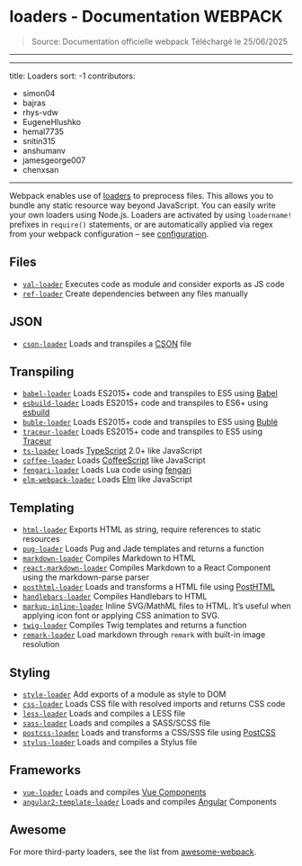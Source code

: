 # loaders - Documentation WEBPACK

> Source: Documentation officielle webpack
> Téléchargé le 25/06/2025

---

---title: Loaderssort: -1contributors:- simon04- bajras- rhys-vdw- EugeneHlushko- hemal7735- snitin315- anshumanv- jamesgeorge007- chenxsan---Webpack enables use of [loaders](/concepts/loaders) to preprocess files. This allows you to bundle any static resource way beyond JavaScript. You can easily write your own loaders using Node.js.Loaders are activated by using `loadername!` prefixes in `require()` statements, or are automatically applied via regex from your webpack configuration – see [configuration](/concepts/loaders/#configuration).## Files- [`val-loader`](/loaders/val-loader) Executes code as module and consider exports as JS code- [`ref-loader`](https://www.npmjs.com/package/ref-loader) Create dependencies between any files manually## JSON- [`cson-loader`](https://github.com/awnist/cson-loader) Loads and transpiles a [CSON](https://github.com/bevry/cson#what-is-cson) file## Transpiling- [`babel-loader`](/loaders/babel-loader) Loads ES2015+ code and transpiles to ES5 using [Babel](https://babeljs.io/)- [`esbuild-loader`](https://github.com/privatenumber/esbuild-loader) Loads ES2015+ code and transpiles to ES6+ using [esbuild](https://esbuild.github.io/)- [`buble-loader`](https://github.com/sairion/buble-loader) Loads ES2015+ code and transpiles to ES5 using [Bublé](https://buble.surge.sh/guide/)- [`traceur-loader`](https://github.com/jupl/traceur-loader) Loads ES2015+ code and transpiles to ES5 using [Traceur](https://github.com/google/traceur-compiler#readme)- [`ts-loader`](https://github.com/TypeStrong/ts-loader) Loads [TypeScript](https://www.typescriptlang.org/) 2.0+ like JavaScript- [`coffee-loader`](/loaders/coffee-loader) Loads [CoffeeScript](http://coffeescript.org/) like JavaScript- [`fengari-loader`](https://github.com/fengari-lua/fengari-loader/) Loads Lua code using [fengari](https://fengari.io/)- [`elm-webpack-loader`](https://github.com/elm-community/elm-webpack-loader) Loads [Elm](https://elm-lang.org/) like JavaScript## Templating- [`html-loader`](/loaders/html-loader) Exports HTML as string, require references to static resources- [`pug-loader`](https://github.com/pugjs/pug-loader) Loads Pug and Jade templates and returns a function- [`markdown-loader`](https://github.com/peerigon/markdown-loader) Compiles Markdown to HTML- [`react-markdown-loader`](https://github.com/javiercf/react-markdown-loader) Compiles Markdown to a React Component using the markdown-parse parser- [`posthtml-loader`](https://github.com/posthtml/posthtml-loader) Loads and transforms a HTML file using [PostHTML](https://github.com/posthtml/posthtml)- [`handlebars-loader`](https://github.com/pcardune/handlebars-loader) Compiles Handlebars to HTML- [`markup-inline-loader`](https://github.com/asnowwolf/markup-inline-loader) Inline SVG/MathML files to HTML. It’s useful when applying icon font or applying CSS animation to SVG.- [`twig-loader`](https://github.com/zimmo-be/twig-loader) Compiles Twig templates and returns a function- [`remark-loader`](https://github.com/webpack-contrib/remark-loader) Load markdown through `remark` with built-in image resolution## Styling- [`style-loader`](/loaders/style-loader) Add exports of a module as style to DOM- [`css-loader`](/loaders/css-loader) Loads CSS file with resolved imports and returns CSS code- [`less-loader`](/loaders/less-loader) Loads and compiles a LESS file- [`sass-loader`](/loaders/sass-loader) Loads and compiles a SASS/SCSS file- [`postcss-loader`](/loaders/postcss-loader) Loads and transforms a CSS/SSS file using [PostCSS](http://postcss.org)- [`stylus-loader`](/loaders/stylus-loader/) Loads and compiles a Stylus file## Frameworks- [`vue-loader`](https://github.com/vuejs/vue-loader) Loads and compiles [Vue Components](https://vuejs.org/v2/guide/components.html)- [`angular2-template-loader`](https://github.com/TheLarkInn/angular2-template-loader) Loads and compiles [Angular](https://angular.io/) Components## AwesomeFor more third-party loaders, see the list from [awesome-webpack](/awesome-webpack/#loaders).
